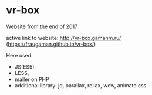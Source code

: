 # vr-box
Website from the end of 2017

active link to website: http://vr-box.gamanm.ru/
(https://fraugaman.github.io/vr-box/)

Here used:
- JS(ES5),
- LESS,
- mailer on PHP
- additional library: jq, parallax, rellax, wow, animate.css
